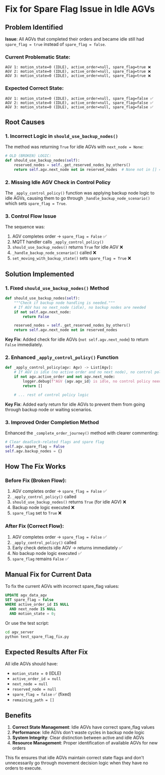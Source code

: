 # Fix for Spare Flag Issue in Idle AGVs

## Problem Identified

**Issue**: All AGVs that completed their orders and became idle still had `spare_flag = true` instead of `spare_flag = false`.

### Current Problematic State:

```
AGV 1: motion_state=0 (IDLE), active_order=null, spare_flag=true ❌
AGV 2: motion_state=0 (IDLE), active_order=null, spare_flag=true ❌
AGV 3: motion_state=0 (IDLE), active_order=null, spare_flag=true ❌
```

### Expected Correct State:

```
AGV 1: motion_state=0 (IDLE), active_order=null, spare_flag=false ✅
AGV 2: motion_state=0 (IDLE), active_order=null, spare_flag=false ✅
AGV 3: motion_state=0 (IDLE), active_order=null, spare_flag=false ✅
```

## Root Causes

### 1. Incorrect Logic in `should_use_backup_nodes()`

The method was returning `True` for idle AGVs with `next_node = None`:

```python
# OLD (BROKEN) LOGIC:
def should_use_backup_nodes(self):
    reserved_nodes = self._get_reserved_nodes_by_others()
    return self.agv.next_node not in reserved_nodes  # None not in [] = True ❌
```

### 2. Missing Idle AGV Check in Control Policy

The `_apply_control_policy()` function was applying backup node logic to idle AGVs, causing them to go through `_handle_backup_node_scenario()` which sets `spare_flag = True`.

### 3. Control Flow Issue

The sequence was:

1. AGV completes order → `spare_flag = False` ✅
2. MQTT handler calls `_apply_control_policy()`
3. `should_use_backup_nodes()` returns `True` for idle AGV ❌
4. `_handle_backup_node_scenario()` called ❌
5. `set_moving_with_backup_state()` sets `spare_flag = True` ❌

## Solution Implemented

### 1. Fixed `should_use_backup_nodes()` Method

```python
def should_use_backup_nodes(self):
    """Check if backup node handling is needed."""
    # If AGV has no next_node (idle), no backup nodes are needed
    if not self.agv.next_node:
        return False

    reserved_nodes = self._get_reserved_nodes_by_others()
    return self.agv.next_node not in reserved_nodes
```

**Key Fix**: Added check for idle AGVs (`not self.agv.next_node`) to return `False` immediately.

### 2. Enhanced `_apply_control_policy()` Function

```python
def _apply_control_policy(agv: Agv) -> List[Agv]:
    # If AGV is idle (no active order and no next node), no control policy needed
    if not agv.active_order and not agv.next_node:
        logger.debug(f"AGV {agv.agv_id} is idle, no control policy needed")
        return []

    # ... rest of control policy logic
```

**Key Fix**: Added early return for idle AGVs to prevent them from going through backup node or waiting scenarios.

### 3. Improved Order Completion Method

Enhanced the `_complete_order_journey()` method with clearer commenting:

```python
# Clear deadlock-related flags and spare flag
self.agv.spare_flag = False
self.agv.backup_nodes = {}
```

## How The Fix Works

### Before Fix (Broken Flow):

1. AGV completes order → `spare_flag = False` ✅
2. `_apply_control_policy()` called
3. `should_use_backup_nodes()` returns `True` (for idle AGV) ❌
4. Backup node logic executed ❌
5. `spare_flag` set to `True` ❌

### After Fix (Correct Flow):

1. AGV completes order → `spare_flag = False` ✅
2. `_apply_control_policy()` called
3. Early check detects idle AGV → returns immediately ✅
4. No backup node logic executed ✅
5. `spare_flag` remains `False` ✅

## Manual Fix for Current Data

To fix the current AGVs with incorrect spare_flag values:

```sql
UPDATE agv_data_agv
SET spare_flag = false
WHERE active_order_id IS NULL
  AND next_node IS NULL
  AND motion_state = 0;
```

Or use the test script:

```bash
cd agv_server
python test_spare_flag_fix.py
```

## Expected Results After Fix

All idle AGVs should have:

- `motion_state = 0` (IDLE)
- `active_order_id = null`
- `next_node = null`
- `reserved_node = null`
- `spare_flag = false` ✅ (fixed)
- `remaining_path = []`

## Benefits

1. **Correct State Management**: Idle AGVs have correct spare_flag values
2. **Performance**: Idle AGVs don't waste cycles in backup node logic
3. **System Integrity**: Clear distinction between active and idle AGVs
4. **Resource Management**: Proper identification of available AGVs for new orders

This fix ensures that idle AGVs maintain correct state flags and don't unnecessarily go through movement decision logic when they have no orders to execute.
